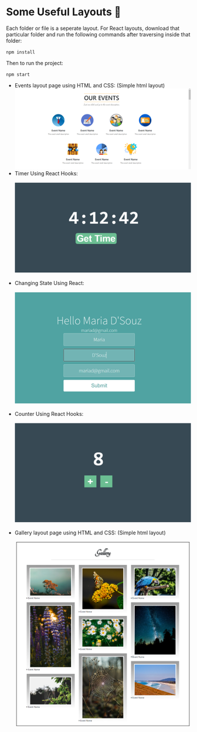 # Some Useful Layouts 🤗
Each folder or file is a seperate layout. For React layouts, download that particular folder and run the following commands after traversing inside that folder:<br>
```
npm install
```
Then to run the project:<br>
```
npm start
```

* Events layout page using HTML and CSS: (Simple html layout)<br>
<img src="reference/img.png"><br>
* Timer Using React Hooks: <br><br>
<img src="reference/time.png"><br><br>
* Changing State Using React: <br><br>
<img src="reference/name.png"><br><br>
* Counter Using React Hooks: <br><br>
<img src="reference/counter.png"><br><br>
* Gallery layout page using HTML and CSS: (Simple html layout)<br><br>
<img src="reference/gallery.png"><br>
